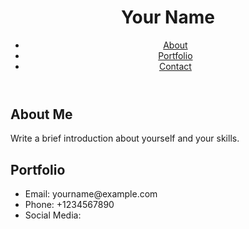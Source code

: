 <html lang="en">
<head>
    <meta charset="UTF-8">
    <meta name="viewport" content="width=device-width, initial-scale=1.0">
    <title>Your Name - Portfolio</title>
    <link rel="stylesheet" href="task.css">
</head>
<body>
    <header>
        <div class="container">
            <h1>Your Name</h1>
            <nav>
                <ul>
                    <li><a href="#about">About</a></li>
                    <li><a href="#portfolio">Portfolio</a></li>
                    <li><a href="#contact">Contact</a></li>
                </ul>
            </nav>
        </div>
    </header>
 <section id="about">
        <div class="container">
            <h2>About Me</h2>
            <p>Write a brief introduction about yourself and your skills.</p>
        </div>
    </section>

 <section id="portfolio">
        <div class="container">
            <h2>Portfolio</h2>
            <!-- Showcase your work here with images, descriptions, links, etc. -->
        </div>
    </section>

  <footer>
        <div class="container">
            <ul>
                <li>Email: yourname@example.com</li>
                <li>Phone: +1234567890</li>
                <li>Social Media: <!-- Links to your social media profiles --></li>
            </ul>
        </div>
    </footer>
 <script src="scripts.js"></script>
</body>
</html>

